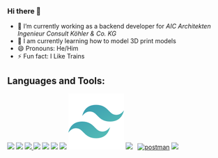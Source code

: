 ### Hi there 👋

- 🔭 I’m currently working as a backend developer for _AIC Architekten Ingenieur Consult Köhler & Co. KG_
- 🌱 I am currently learning how to model 3D print models
- 😄 Pronouns: He/Him
- ⚡ Fun fact: I Like Trains

## Languages and Tools:
<p align="left">
    <a href="https://www.php.net" target="_blank"><img src="https://avatars.githubusercontent.com/u/25158?s=200" height="50px"/></a>
    <a href="https://learn.microsoft.com/de-de/dotnet/csharp/" target="_blank"><img src="https://upload.wikimedia.org/wikipedia/commons/thumb/b/bd/Logo_C_sharp.svg/512px-Logo_C_sharp.svg.png?20221121173824" height="50px"/></a>
    <a href="https://developer.mozilla.org/en-US/docs/Web/JavaScript" target="_blank"><img src="https://img.icons8.com/color/48/000000/javascript.png"/> </a> 
    <a href="https://www.w3.org/html/" target="_blank"><img src="https://img.icons8.com/color/48/000000/html-5.png"/></a> 
    <a href="https://www.w3schools.com/css/" target="_blank"><img src="https://img.icons8.com/color/48/000000/css3.png"/></a> 
    <a href="https://laravel.com" target="_blank"><img src="https://raw.githubusercontent.com/laravel/art/master/logo-lockup/5%20SVG/2%20CMYK/1%20Full%20Color/laravel-logolockup-cmyk-red.svg" height="50px"/></a>
    <a href="https://unity.com" target="_blank"><img src="https://avatars.githubusercontent.com/u/426196?s=200&v=4" height="50px"/></a>
    <a href="https://tailwindcss.com" target="_blank"><img src="https://raw.githubusercontent.com/teamedwardforever/Readme-Generator/71f25dd8b98329b168142a6b782a107b75eab178/svg/Skills/Frontend/tailwindcss-icon.svg"/></a> 
    <a style="padding-right:8px;" href="https://www.mysql.com/" target="_blank"> <img src="https://img.icons8.com/fluent/50/000000/mysql-logo.png"/></a>
    <a href="https://www.linux.org/" target="_blank"><img src="https://upload.wikimedia.org/wikipedia/commons/thumb/3/35/Tux.svg/1200px-Tux.svg.png" alt="postman" width="45" height="45"/></a>
    <a href="https://git-scm.com/" target="_blank"><img src="https://img.icons8.com/color/48/000000/git.png"/></a> 
</p>
<!--
**Uweb95/Uweb95** is a ✨ _special_ ✨ repository because its `README.md` (this file) appears on your GitHub profile.

Here are some ideas to get you started:

- 🔭 I’m currently working on ...
- 🌱 I’m currently learning ...
- 👯 I’m looking to collaborate on ...
- 🤔 I’m looking for help with ...
- 💬 Ask me about ...
- 📫 How to reach me: ...
- ⚡ Fun fact: ...
-->

